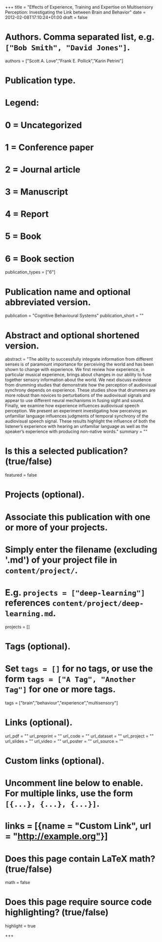 +++
title = "Effects of Experience, Training and Expertise on Multisensory Perception: Investigating the Link between Brain and Behavior"
date = 2012-02-08T17:10:24+01:00
draft = false

# Authors. Comma separated list, e.g. `["Bob Smith", "David Jones"]`.
authors = ["Scott A. Love","Frank E. Pollick","Karin Petrini"]

# Publication type.
# Legend:
# 0 = Uncategorized
# 1 = Conference paper
# 2 = Journal article
# 3 = Manuscript
# 4 = Report
# 5 = Book
# 6 = Book section
publication_types = ["6"]

# Publication name and optional abbreviated version.
publication = "Cognitive Behavioural Systems"
publication_short = ""

# Abstract and optional shortened version.
abstract = "The ability to successfully integrate information from different senses is of paramount importance for perceiving the world and has been shown to change with experience. We first review how experience, in particular musical experience, brings about changes in our ability to fuse together sensory information about the world. We next discuss evidence from drumming studies that demonstrate how the perception of audiovisual synchrony depends on experience. These studies show that drummers are more robust than novices to perturbations of the audiovisual signals and appear to use different neural mechanisms in fusing sight and sound. Finally, we examine how experience influences audiovisual speech perception. We present an experiment investigating how perceiving an unfamiliar language influences judgments of temporal synchrony of the audiovisual speech signal. These results highlight the influence of both the listener’s experience with hearing an unfamiliar language as well as the speaker’s experience with producing non-native words."
summary = ""

# Is this a selected publication? (true/false)
featured = false

# Projects (optional).
#   Associate this publication with one or more of your projects.
#   Simply enter the filename (excluding '.md') of your project file in `content/project/`.
#   E.g. `projects = ["deep-learning"]` references `content/project/deep-learning.md`.
projects = []

# Tags (optional).
#   Set `tags = []` for no tags, or use the form `tags = ["A Tag", "Another Tag"]` for one or more tags.
tags = ["brain","behaviour","experience","multisensory"]

# Links (optional).
url_pdf = ""
url_preprint = ""
url_code = ""
url_dataset = ""
url_project = ""
url_slides = ""
url_video = ""
url_poster = ""
url_source = ""

# Custom links (optional).
#   Uncomment line below to enable. For multiple links, use the form `[{...}, {...}, {...}]`.
# links = [{name = "Custom Link", url = "http://example.org"}]

# Does this page contain LaTeX math? (true/false)
math = false

# Does this page require source code highlighting? (true/false)
highlight = true

+++
